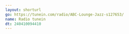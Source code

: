 ```yaml
---
layout: shorturl
go: https://tunein.com/radio/ABC-Lounge-Jazz-s127653/
name: Radio tunein
dt: 240410094410
---
```

